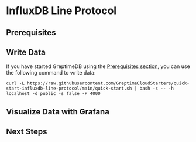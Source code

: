 # InfluxDB Line Protocol

<!--@include: ./introduction.md-->

## Prerequisites

<!--@include: ./prerequisites.md-->

## Write Data

<!--@include: ../../db-cloud-shared/quick-start/influxdb.md-->

If you have started GreptimeDB using the [Prerequisites section](#prerequisites), you can use the following command to write data:

```shell
curl -L https://raw.githubusercontent.com/GreptimeCloudStarters/quick-start-influxdb-line-protocol/main/quick-start.sh | bash -s -- -h localhost -d public -s false -P 4000
```

## Visualize Data with Grafana

<!--@include: ./visualize-data.md-->

## Next Steps

<!--@include: ./next-steps.md-->


